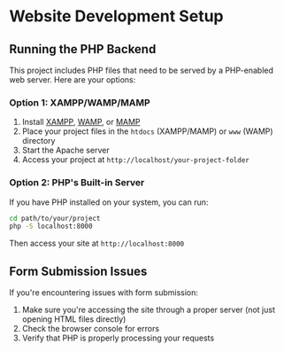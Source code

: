 # Website Development Setup

## Running the PHP Backend

This project includes PHP files that need to be served by a PHP-enabled web server. Here are your options:

### Option 1: XAMPP/WAMP/MAMP

1. Install [XAMPP](https://www.apachefriends.org/), [WAMP](https://www.wampserver.com/), or [MAMP](https://www.mamp.info/)
2. Place your project files in the `htdocs` (XAMPP/MAMP) or `www` (WAMP) directory
3. Start the Apache server
4. Access your project at `http://localhost/your-project-folder`

### Option 2: PHP's Built-in Server

If you have PHP installed on your system, you can run:

```bash
cd path/to/your/project
php -S localhost:8000
```

Then access your site at `http://localhost:8000`

## Form Submission Issues

If you're encountering issues with form submission:

1. Make sure you're accessing the site through a proper server (not just opening HTML files directly)
2. Check the browser console for errors
3. Verify that PHP is properly processing your requests